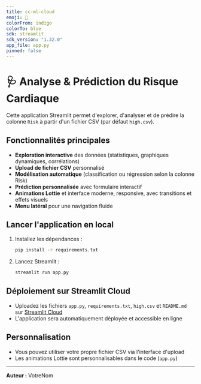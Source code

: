 ```yaml
---
title: cc-ml-cloud
emoji: 🚀
colorFrom: indigo
colorTo: blue
sdk: streamlit
sdk_version: "1.32.0"
app_file: app.py
pinned: false
---
```


# 🩺 Analyse & Prédiction du Risque Cardiaque

Cette application Streamlit permet d'explorer, d'analyser et de prédire la colonne `Risk` à partir d'un fichier CSV (par défaut `high.csv`).

## Fonctionnalités principales
- **Exploration interactive** des données (statistiques, graphiques dynamiques, corrélations)
- **Upload de fichier CSV** personnalisé
- **Modélisation automatique** (classification ou régression selon la colonne Risk)
- **Prédiction personnalisée** avec formulaire interactif
- **Animations Lottie** et interface moderne, responsive, avec transitions et effets visuels
- **Menu latéral** pour une navigation fluide

## Lancer l'application en local

1. Installez les dépendances :
   ```bash
   pip install -r requirements.txt
   ```
2. Lancez Streamlit :
   ```bash
   streamlit run app.py
   ```

## Déploiement sur Streamlit Cloud
- Uploadez les fichiers `app.py`, `requirements.txt`, `high.csv` et `README.md` sur [Streamlit Cloud](https://share.streamlit.io/)
- L'application sera automatiquement déployée et accessible en ligne

## Personnalisation
- Vous pouvez utiliser votre propre fichier CSV via l'interface d'upload
- Les animations Lottie sont personnalisables dans le code (`app.py`)

---

**Auteur :** VotreNom 